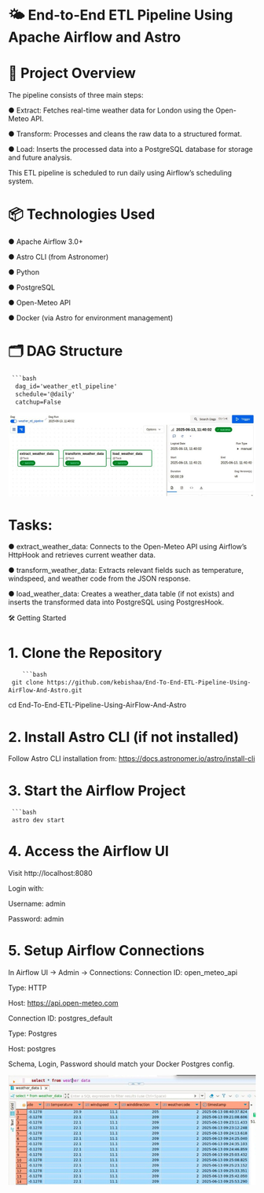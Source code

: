 # 🌤️ End-to-End ETL Pipeline Using Apache Airflow and Astro

# 🚀 Project Overview
The pipeline consists of three main steps:

● Extract: Fetches real-time weather data for London using the Open-Meteo API.

● Transform: Processes and cleans the raw data to a structured format.

● Load: Inserts the processed data into a PostgreSQL database for storage and future analysis.


This ETL pipeline is scheduled to run daily using Airflow’s scheduling system.

# 📦 Technologies Used
● Apache Airflow 3.0+

● Astro CLI (from Astronomer)

● Python

● PostgreSQL

● Open-Meteo API

● Docker (via Astro for environment management)

# 🗂️ DAG Structure
     ```bash
      dag_id='weather_etl_pipeline'
      schedule='@daily'
      catchup=False

![DAG](https://github.com/kebishaa/End-To-End-ETL-Pipeline-Using-AirFlow-And-Astro/blob/main/images/photo_2025-06-13_12-55-49.jpg?raw=true)
 # Tasks:

● extract_weather_data: Connects to the Open-Meteo API using Airflow’s HttpHook and retrieves current weather data.

● transform_weather_data: Extracts relevant fields such as temperature, windspeed, and weather code from the JSON response.

● load_weather_data: Creates a weather_data table (if not exists) and inserts the transformed data into PostgreSQL using PostgresHook.

🛠️ Getting Started
# 1. Clone the Repository
        ```bash
     git clone https://github.com/kebishaa/End-To-End-ETL-Pipeline-Using-AirFlow-And-Astro.git
  cd End-To-End-ETL-Pipeline-Using-AirFlow-And-Astro

# 2. Install Astro CLI (if not installed)
Follow Astro CLI installation from: https://docs.astronomer.io/astro/install-cli
# 3. Start the Airflow Project
     ```bash
     astro dev start
# 4. Access the Airflow UI
Visit http://localhost:8080

Login with:

Username: admin

Password: admin
# 5. Setup Airflow Connections
In Airflow UI → Admin → Connections:
Connection ID: open_meteo_api

Type: HTTP

Host: https://api.open-meteo.com

Connection ID: postgres_default

Type: Postgres

Host: postgres

Schema, Login, Password should match your Docker Postgres config.

![Final Table on postgres](https://github.com/kebishaa/End-To-End-ETL-Pipeline-Using-AirFlow-And-Astro/blob/main/images/photo_2025-06-13_12-55-42.jpg?raw=true)



